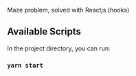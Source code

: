 Maze problem, solved with Reactjs (hooks)

## Available Scripts

In the project directory, you can run:

### `yarn start`
